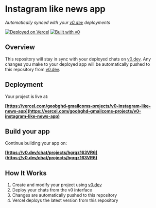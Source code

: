 # Instagram like news app

*Automatically synced with your [v0.dev](https://v0.dev) deployments*

[![Deployed on Vercel](https://img.shields.io/badge/Deployed%20on-Vercel-black?style=for-the-badge&logo=vercel)](https://vercel.com/goobghd-gmailcoms-projects/v0-instagram-like-news-app)
[![Built with v0](https://img.shields.io/badge/Built%20with-v0.dev-black?style=for-the-badge)](https://v0.dev/chat/projects/hgrqz163VR6)

## Overview

This repository will stay in sync with your deployed chats on [v0.dev](https://v0.dev).
Any changes you make to your deployed app will be automatically pushed to this repository from [v0.dev](https://v0.dev).

## Deployment

Your project is live at:

**[https://vercel.com/goobghd-gmailcoms-projects/v0-instagram-like-news-app](https://vercel.com/goobghd-gmailcoms-projects/v0-instagram-like-news-app)**

## Build your app

Continue building your app on:

**[https://v0.dev/chat/projects/hgrqz163VR6](https://v0.dev/chat/projects/hgrqz163VR6)**

## How It Works

1. Create and modify your project using [v0.dev](https://v0.dev)
2. Deploy your chats from the v0 interface
3. Changes are automatically pushed to this repository
4. Vercel deploys the latest version from this repository